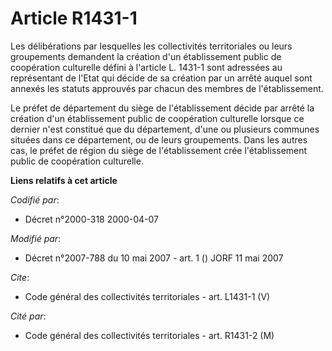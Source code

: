 # Article R1431-1

Les délibérations par lesquelles les collectivités territoriales ou leurs groupements demandent la création d'un
établissement public de coopération culturelle défini à l'article L. 1431-1 sont adressées au représentant de l'Etat qui
décide de sa création par un arrêté auquel sont annexés les statuts approuvés par chacun des membres de l'établissement. 

Le préfet de département du siège de l'établissement décide par arrêté la création d'un établissement public de coopération
culturelle lorsque ce dernier n'est constitué que du département, d'une ou plusieurs communes situées dans ce département, ou
de leurs groupements. Dans les autres cas, le préfet de région du siège de l'établissement crée l'établissement public de
coopération culturelle.

**Liens relatifs à cet article**

_Codifié par_:

  - Décret n°2000-318 2000-04-07

_Modifié par_:

  - Décret n°2007-788 du 10 mai 2007 - art. 1 () JORF 11 mai 2007

_Cite_:

  - Code général des collectivités territoriales - art. L1431-1 (V)

_Cité par_:

  - Code général des collectivités territoriales - art. R1431-2 (M)

